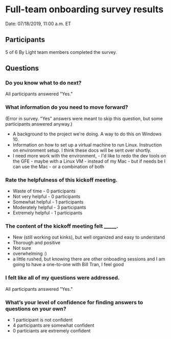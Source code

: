 # Full-team onboarding survey results
Date: 07/18/2019, 11:00 a.m. ET

## Participants
5 of 6 By Light team members completed the survey.

## Questions

### Do you know what to do next?
All participants answered "Yes."

### What information do you need to move forward?
(Error in survey. "Yes" answers were meant to skip this question, but some participants answered anyway.)

* A background to the project we're doing. A way to do this on Windows 10.
* Information on how to set up a virtual machine to run Linux. Instruction on environment setup. I think these docs will be sent over shortly.
* I need more work with the environment, - I'd like to redo the dev tools on the GFE - maybe with a Linux VM - instead of my Mac - but if needs be I can use the Mac - or a combination of both


### Rate the helpfulness of this kickoff meeting.
* Waste of time - 0 participants
* Not very helpful - 0 participants
* Somewhat helpful - 1 participants 
* Moderately helpful - 3 participants 
* Extremely helpful - 1 participants 

### The content of the kickoff meeting felt _____.

* New (still working out kinks), but well organized and easy to understand
* Thorough and positive
* Not sure
* overwhelming :)
* a little rushed, but knowing there are other onboading sessions and I am going to have a one-to-one with Bill Tran, I feel good

### I felt like all of my questions were addressed.
All participants answered "Yes."

### What’s your level of confidence for finding answers to questions on your own?
* 1 participant is not confident
* 4 participants are somewhat confident
* 0 particiants are extremely confident



